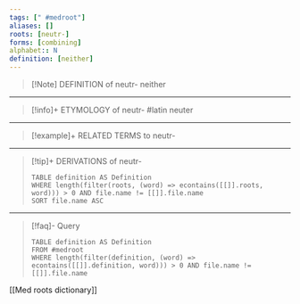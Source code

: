 ```yaml
---
tags: [" #medroot"]
aliases: []
roots: [neutr-]
forms: [combining]
alphabet:: N
definition: [neither]
---
```

>[!Note] DEFINITION of neutr-
>neither
_____
>[!info]+ ETYMOLOGY of neutr-
>#latin neuter
_____
>[!example]+ RELATED TERMS to neutr-
>
_____
>[!tip]+ DERIVATIONS of neutr-
>```dataview
>TABLE definition AS Definition 
>WHERE length(filter(roots, (word) => econtains([[]].roots, word))) > 0 AND file.name != [[]].file.name
>SORT file.name ASC
>```
___
>[!faq]- Query
>```dataview
>TABLE definition AS Definition
>FROM #medroot
>WHERE length(filter(definition, (word) => econtains([[]].definition, word))) > 0 AND file.name != [[]].file.name
>```

[[Med roots dictionary]]